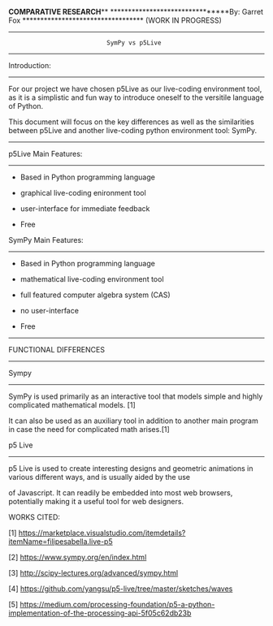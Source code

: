 ********************************COMPARATIVE RESEARCH**********************************
********************************By: Garret Fox      **********************************  (WORK IN PROGRESS)
______________________________________________________________________________________
                               
                               SymPy vs p5Live
______________________________________________________________________________________
Introduction:
_____________

  For our project we have chosen p5Live as our live-coding environment tool,
as it is a simplistic and fun way to introduce oneself to the versitile language of Python.

  This document will focus on the key differences as well as the similarities between p5Live
and another live-coding python environment tool: SymPy.

______________________________________________________________________________________

p5Live Main Features:
_____________________

- Based in Python programming language

- graphical live-coding enironment tool 

- user-interface for immediate feedback

- Free

SymPy Main Features:
_____________________

- Based in Python programming language

- mathematical live-coding environment tool

- full featured computer algebra system (CAS)

- no user-interface

- Free
______________________________________________________________________________________

FUNCTIONAL DIFFERENCES
______________________________________________________________________________________



Sympy
_____

SymPy is used primarily as an interactive tool that models simple and highly complicated mathematical models. [1]

It can also be used as an auxiliary tool in addition to another main program in case the need for complicated math arises.[1]



p5 Live
_______

p5 Live is used to create interesting designs and geometric animations in various different ways, and is usually aided by the use 

of Javascript. It can readily be embedded into most web browsers, potentially making it a useful tool for web designers.  

WORKS CITED:

[1] https://marketplace.visualstudio.com/itemdetails?itemName=filipesabella.live-p5

[2] https://www.sympy.org/en/index.html

[3] http://scipy-lectures.org/advanced/sympy.html

[4] https://github.com/yangsu/p5-live/tree/master/sketches/waves

[5] https://medium.com/processing-foundation/p5-a-python-implementation-of-the-processing-api-5f05c62db23b



